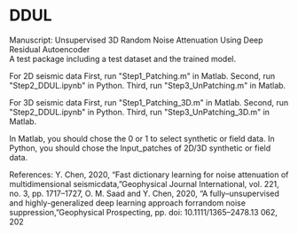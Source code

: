 # DDUL

Manuscript: Unsupervised 3D Random Noise Attenuation Using Deep Residual Autoencoder  
A test package including a test dataset and the trained model.  

For 2D seismic data 
First, run "Step1_Patching.m" in Matlab. 
Second, run "Step2_DDUL.ipynb" in Python. 
Third, run "Step3_UnPatching.m" in Matlab. 

For 3D seismic data 
First, run "Step1_Patching_3D.m" in Matlab. 
Second, run "Step2_DDUL.ipynb" in Python. 
Third, run "Step3_UnPatching_3D.m" in Matlab.  

In Matlab, you should chose the 0 or 1 to select synthetic or field data. In Python, you should chose the Input_patches of 2D/3D synthetic or field data.

References:
Y. Chen, 2020, “Fast dictionary learning for noise attenuation of multidimensional seismicdata,”Geophysical Journal International, vol. 221, no. 3, pp. 1717–1727, 
O. M. Saad and Y. Chen, 2020, “A  fully–unsupervised  and  highly-generalized  deep  learning  approach  forrandom  noise  suppression,”Geophysical Prospecting,  pp.  doi:  10.1111/1365–2478.13 062, 202

